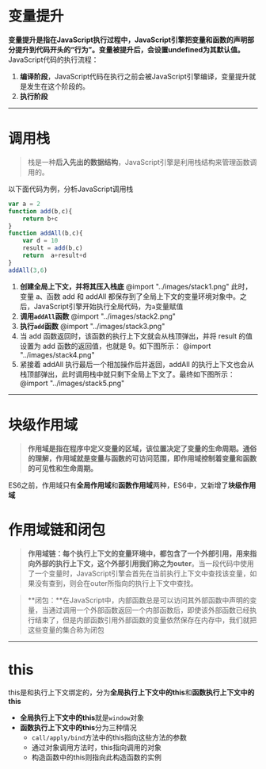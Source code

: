 # 变量提升

**变量提升是指在JavaScript执行过程中，JavaScript引擎把变量和函数的声明部分提升到代码开头的“行为”。变量被提升后，会设置undefined为其默认值。**
<br/>
JavaScript代码的执行流程：
1. **编译阶段**，JavaScript代码在执行之前会被JavaScript引擎编译，变量提升就是发生在这个阶段的。
2. **执行阶段**

---

# 调用栈

> 栈是一种**后入先出的数据结构**，JavaScript引擎是利用栈结构来管理函数调用的。

以下面代码为例，分析JavaScript调用栈
```javascript
var a = 2
function add(b,c){
    return b+c
}
function addAll(b,c){
    var d = 10
    result = add(b,c)
    return  a+result+d
}
addAll(3,6)
```

1. **创建全局上下文，并将其压入栈底**
    @import "../images/stack1.png"
    此时，变量 a、函数 add 和 addAll 都保存到了全局上下文的变量环境对象中。之后，JavaScript引擎开始执行全局代码，为`a`变量赋值
2. **调用`addAll`函数**
    @import "../images/stack2.png"
3. **执行`add`函数**
    @import "../images/stack3.png"
4. 当 add 函数返回时，该函数的执行上下文就会从栈顶弹出，并将 result 的值设置为 add 函数的返回值，也就是 9。如下图所示：
    @import "../images/stack4.png"
5. 紧接着 addAll 执行最后一个相加操作后并返回，addAll 的执行上下文也会从栈顶部弹出，此时调用栈中就只剩下全局上下文了。最终如下图所示：
    @import "../images/stack5.png"

--- 

# 块级作用域
> **作用域是指在程序中定义变量的区域，该位置决定了变量的生命周期。通俗的理解，作用域就是变量与函数的可访问范围，即作用域控制着变量和函数的可见性和生命周期。**

ES6之前，作用域只有**全局作用域**和**函数作用域**两种，ES6中，又新增了**块级作用域**

# 作用域链和闭包
> **作用域链：**每个执行上下文的变量环境中，都包含了一个外部引用，用来指向外部的执行上下文，这个外部引用我们称之为**outer**。当一段代码中使用了一个变量时，JavaScript引擎会首先在当前执行上下文中查找该变量，如果没有查到，则会在outer所指向的执行上下文中查找。

> **闭包：**在JavaScript中，内部函数总是可以访问其外部函数中声明的变量，当通过调用一个外部函数返回一个内部函数后，即使该外部函数已经执行结束了，但是内部函数引用外部函数的变量依然保存在内存中，我们就把这些变量的集合称为闭包

---

# this

this是和执行上下文绑定的，分为**全局执行上下文中的this**和**函数执行上下文中的this**

* **全局执行上下文中的this**就是`window`对象
* **函数执行上下文中的this**分为三种情况
    * `call/apply/bind`方法中的this指向这些方法的参数
    * 通过对象调用方法时，this指向调用的对象
    * 构造函数中的this则指向此构造函数的实例